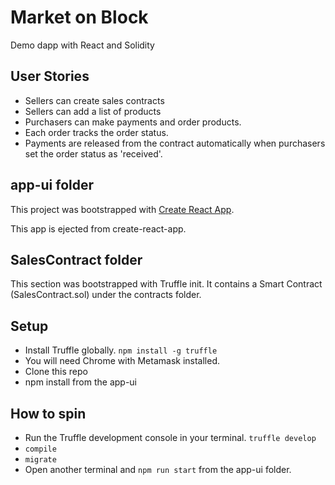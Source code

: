 # Market on Block
Demo dapp with React and Solidity

## User Stories
- Sellers can create sales contracts
- Sellers can add a list of products
- Purchasers can make payments and order products.
- Each order tracks the order status.
- Payments are released from the contract automatically when purchasers set the order status as 'received'.

## app-ui folder
This project was bootstrapped with [Create React App](https://github.com/facebookincubator/create-react-app).

This app is ejected from create-react-app.

## SalesContract folder
This section was bootstrapped with Truffle init.
It contains a Smart Contract (SalesContract.sol) under the contracts folder.

## Setup
- Install Truffle globally.
```npm install -g truffle```
- You will need Chrome with Metamask installed.
- Clone this repo
- npm install from the app-ui 

## How to spin
- Run the Truffle development console in your terminal. ```truffle develop```
- ```compile```
- ```migrate```
- Open another terminal and ```npm run start``` from the app-ui folder.
